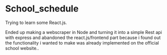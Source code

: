 # School_schedule
Trying to learn some React.js.

Ended up making a webscraper in Node and turning it into a simple Rest api with express and abandoned the react.js/frontend part because i found out the functionality i wanted to make was already implemented on the official school website..

